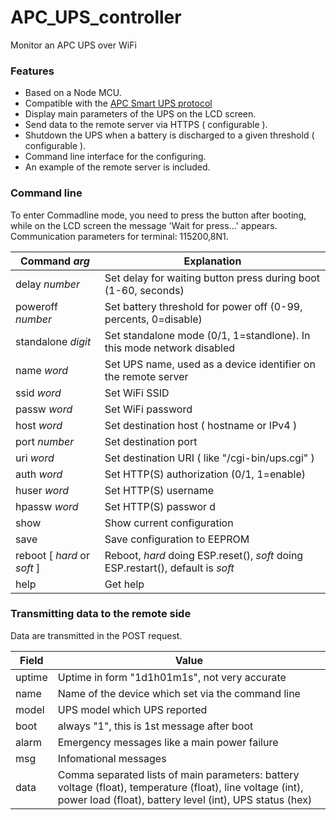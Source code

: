 # APC_UPS_controller
Monitor an APC UPS over WiFi

### Features
- Based on a Node MCU.
- Compatible with the [APC Smart UPS protocol](https://kirbah.github.io/apc-ups/Smart-protocol/)
- Display main parameters of the UPS on the LCD screen.
- Send data to the remote server via HTTPS ( configurable ).
- Shutdown the UPS when a battery is discharged to a given threshold ( configurable ).
- Command line interface for the configuring.
- An example of the remote server is included.

### Command line
To enter Commadline mode, you need to press the button after booting, while on the LCD screen the message 'Wait for press...' appears.
Communication parameters for terminal: 115200,8N1.

| Command *arg* | Explanation |
| --- | --- |
| delay *number* | Set delay for waiting button press during boot (1-60, seconds) |
| poweroff *number* | Set battery threshold for power off (0-99, percents, 0=disable) |
| standalone *digit* | Set standalone mode (0/1, 1=standlone). In this mode network disabled |
| name *word* | Set UPS name, used as a device identifier on the remote server |
| ssid *word* | Set WiFi SSID |
| passw *word* | Set WiFi password |
| host *word* | Set destination host ( hostname or IPv4 ) |
| port *number* | Set destination port |
| uri *word* | Set destination URI ( like "/cgi-bin/ups.cgi" ) |
| auth *word* | Set HTTP(S) authorization (0/1, 1=enable) |
| huser *word* | Set HTTP(S) username |
| hpassw *word* | Set HTTP(S) passwor d|
| show | Show current configuration |
| save | Save configuration to EEPROM |
| reboot [ *hard* or *soft* ] | Reboot, *hard* doing ESP.reset(), *soft* doing ESP.restart(), default is *soft* |
| help | Get help |

### Transmitting data to the remote side
Data are transmitted in the POST request.

| Field | Value |
| --- | --- |
| uptime | Uptime in form "1d1h01m1s", not very accurate |
| name | Name of the device which set via the command line |
| model | UPS model which UPS reported |
| boot | always "1", this is 1st  message after boot |
| alarm | Emergency messages like a main power failure |
| msg | Infomational messages |
| data | Comma separated lists of main parameters: battery voltage (float), temperature (float), line voltage (int), power load (float), battery level (int), UPS status (hex) |


